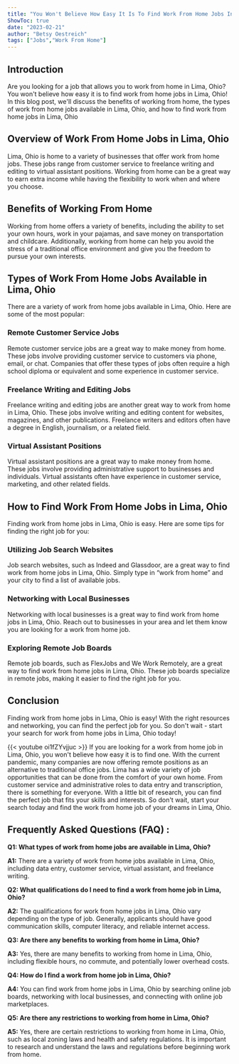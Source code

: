 ```yaml
---
title: "You Won't Believe How Easy It Is To Find Work From Home Jobs In Lima, Ohio!"
ShowToc: true 
date: "2023-02-21"
author: "Betsy Oestreich" 
tags: ["Jobs","Work From Home"]
---
```

## Introduction

Are you looking for a job that allows you to work from home in Lima, Ohio? You won't believe how easy it is to find work from home jobs in Lima, Ohio! In this blog post, we'll discuss the benefits of working from home, the types of work from home jobs available in Lima, Ohio, and how to find work from home jobs in Lima, Ohio

## Overview of Work From Home Jobs in Lima, Ohio

Lima, Ohio is home to a variety of businesses that offer work from home jobs. These jobs range from customer service to freelance writing and editing to virtual assistant positions. Working from home can be a great way to earn extra income while having the flexibility to work when and where you choose.

## Benefits of Working From Home

Working from home offers a variety of benefits, including the ability to set your own hours, work in your pajamas, and save money on transportation and childcare. Additionally, working from home can help you avoid the stress of a traditional office environment and give you the freedom to pursue your own interests.

## Types of Work From Home Jobs Available in Lima, Ohio

There are a variety of work from home jobs available in Lima, Ohio. Here are some of the most popular:

### Remote Customer Service Jobs

Remote customer service jobs are a great way to make money from home. These jobs involve providing customer service to customers via phone, email, or chat. Companies that offer these types of jobs often require a high school diploma or equivalent and some experience in customer service.

### Freelance Writing and Editing Jobs

Freelance writing and editing jobs are another great way to work from home in Lima, Ohio. These jobs involve writing and editing content for websites, magazines, and other publications. Freelance writers and editors often have a degree in English, journalism, or a related field.

### Virtual Assistant Positions

Virtual assistant positions are a great way to make money from home. These jobs involve providing administrative support to businesses and individuals. Virtual assistants often have experience in customer service, marketing, and other related fields.

## How to Find Work From Home Jobs in Lima, Ohio

Finding work from home jobs in Lima, Ohio is easy. Here are some tips for finding the right job for you:

### Utilizing Job Search Websites

Job search websites, such as Indeed and Glassdoor, are a great way to find work from home jobs in Lima, Ohio. Simply type in “work from home” and your city to find a list of available jobs.

### Networking with Local Businesses

Networking with local businesses is a great way to find work from home jobs in Lima, Ohio. Reach out to businesses in your area and let them know you are looking for a work from home job.

### Exploring Remote Job Boards

Remote job boards, such as FlexJobs and We Work Remotely, are a great way to find work from home jobs in Lima, Ohio. These job boards specialize in remote jobs, making it easier to find the right job for you.

## Conclusion

Finding work from home jobs in Lima, Ohio is easy! With the right resources and networking, you can find the perfect job for you. So don't wait - start your search for work from home jobs in Lima, Ohio today!

{{< youtube oi1fZYvjjuc >}} 
If you are looking for a work from home job in Lima, Ohio, you won't believe how easy it is to find one. With the current pandemic, many companies are now offering remote positions as an alternative to traditional office jobs. Lima has a wide variety of job opportunities that can be done from the comfort of your own home. From customer service and administrative roles to data entry and transcription, there is something for everyone. With a little bit of research, you can find the perfect job that fits your skills and interests. So don't wait, start your search today and find the work from home job of your dreams in Lima, Ohio.

## Frequently Asked Questions (FAQ) :
**Q1: What types of work from home jobs are available in Lima, Ohio?**

**A1:** There are a variety of work from home jobs available in Lima, Ohio, including data entry, customer service, virtual assistant, and freelance writing.

**Q2: What qualifications do I need to find a work from home job in Lima, Ohio?**

**A2:** The qualifications for work from home jobs in Lima, Ohio vary depending on the type of job. Generally, applicants should have good communication skills, computer literacy, and reliable internet access.

**Q3: Are there any benefits to working from home in Lima, Ohio?**

**A3:** Yes, there are many benefits to working from home in Lima, Ohio, including flexible hours, no commute, and potentially lower overhead costs.

**Q4: How do I find a work from home job in Lima, Ohio?**

**A4:** You can find work from home jobs in Lima, Ohio by searching online job boards, networking with local businesses, and connecting with online job marketplaces.

**Q5: Are there any restrictions to working from home in Lima, Ohio?**

**A5:** Yes, there are certain restrictions to working from home in Lima, Ohio, such as local zoning laws and health and safety regulations. It is important to research and understand the laws and regulations before beginning work from home.



